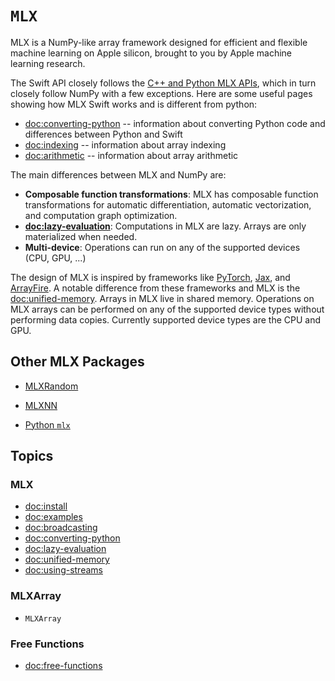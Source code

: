 #  ``MLX``

MLX is a NumPy-like array framework designed for efficient and flexible machine
learning on Apple silicon, brought to you by Apple machine learning research.

The Swift API closely follows the 
[C++ and Python MLX APIs](https://ml-explore.github.io/mlx/build/html/index.html), which in turn closely follow
NumPy with a few exceptions. Here are some useful pages showing how MLX Swift works and is different
from python:

- <doc:converting-python> -- information about converting Python code and differences between Python and Swift
- <doc:indexing> -- information about array indexing
- <doc:arithmetic> -- information about array arithmetic

The main differences between MLX and NumPy are:

 - **Composable function transformations**: MLX has composable function
   transformations for automatic differentiation, automatic vectorization,
   and computation graph optimization.
 - **<doc:lazy-evaluation>**: Computations in MLX are lazy. Arrays are only
   materialized when needed.
 - **Multi-device**: Operations can run on any of the supported devices (CPU,
   GPU, ...)

The design of MLX is inspired by frameworks like 
[PyTorch](https://pytorch.org/), [Jax](https://github.com/google/jax), and
[ArrayFire](https://arrayfire.org/). A notable difference from these
frameworks and MLX is the <doc:unified-memory>. Arrays in MLX live in shared
memory. Operations on MLX arrays can be performed on any of the supported
device types without performing data copies. Currently supported device types
are the CPU and GPU.

## Other MLX Packages

- [MLXRandom](https://ml-explore.github.io/mlx-swift/MLXRandom/documentation/mlxrandom/)
- [MLXNN](https://ml-explore.github.io/mlx-swift/MLXNN/documentation/mlxnn/)

- [Python `mlx`](https://ml-explore.github.io/mlx/build/html/index.html)


## Topics

### MLX

- <doc:install>
- <doc:examples>
- <doc:broadcasting>
- <doc:converting-python>
- <doc:lazy-evaluation>
- <doc:unified-memory>
- <doc:using-streams>

### MLXArray

- ``MLXArray``

### Free Functions

- <doc:free-functions>

